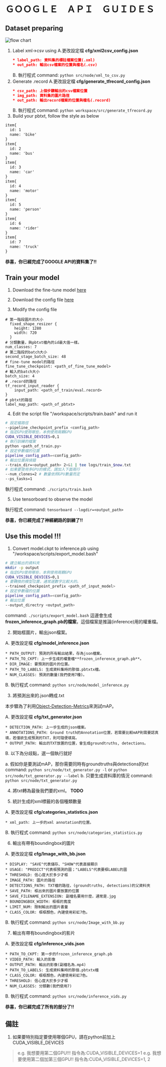 # ＧＯＯＧＬＥ　ＡＰＩ　ＧＵＩＤＥＳ

## Dataset preparing

![flow chart](https://chtseng.files.wordpress.com/2019/02/6340_ynevl46ceg.png?w=760&zoom=2)

1. Label xml->csv using 
    A.更改設定檔 **cfg/xml2csv_config.json**
      ```json
      * label_path: 資料集的標註檔案位置(.xml)
      * out_path: 輸出csv檔案的位置與檔名(.csv)
      ```
    B. 執行程式 command: `python src/node/xml_to_csv.py`
2. Generate .record
    A.更改設定檔 **cfg/generate_tfrecord_config.json**
      ```json
      * csv_path: 上個步驟輸出的csv檔案位置
      * img_path: 資料集的圖片路徑
      * out_path: 輸出record檔案的位置與檔名(.record)
      ```
    B. 執行程式 command: `python workspace/src/generate_tfrecord.py`
3. Build your pbtxt, follow the style as below
```txt {.numberLines}
item{
  id: 1
  name: 'bike'
}
item{
  id: 2
  name: 'bus'
}
item{
  id: 3
  name: 'car'
}
item{
  id: 4
  name: 'motor'
}
item{
  id: 5
  name: 'person'
}
item{
  id: 6
  name: 'rider'
}
item{
  id: 7
  name: 'truck'
}
```
**恭喜，你已經完成了GOOGLE API的資料集了!!**

## Train your model

1. Download the fine-tune model [here](https://github.com/tensorflow/models/blob/master/research/object_detection/g3doc/detection_model_zoo.md)

2. Download the config file [here](https://github.com/tensorflow/models/tree/master/research/object_detection/samples/configs)

3. Modify the config file
```text
# 第一階段圖片的大小
  fixed_shape_resizer {
    height: 1280
    width: 720
  }
# 分類數量，與pbtxt檔內的id最大值一樣。
num_classes: 7
# 第二階段的batch大小
second_stage_batch_size: 48
# fine-tune model的路徑
fine_tune_checkpoint: <path_of_fine_tune_model>
# 輸入的batch大小
batch_size: 4
# .record的路徑
tf_record_input_reader {
    input_path: <path_of_train/eval.record>
}
# pbtxt的路徑
label_map_path: <path_of_pbtxt>
```

4. Edit the script file "/workspace/scripts/train.bash" and run it

```bash
# 設定檔路徑
--pipeline_checkpoint_prefix <config_path>
# 指定GPU使用哪些，本例使用兩顆GPU
CUDA_VISIBLE_DEVICES=0,1
# 執行訓練的檔案
python <path_of_train.py>
# 設定參數檔的位置
pipeline_config_path=<config_path>
# 輸出位置與偵錯
--train_dir=<output_path> 2>&1 | tee logs/train_$now.txt
# 如果要使用多GPU的模式，請加入下面兩行
--num_clones=2 # 數量依照GPU數量而定
--ps_tasks=1
```
執行程式 command: `./scripts/train.bash`

5. Use tensorboard to observe the model

執行程式 command: `tensorboard --logdir=<output_path>`

**恭喜，你已經完成了神經網路的訓練了!!**

## Use this model !!!

1. Convert model.ckpt to inference.pb using "/workspace/scripts/export_model.bash"
```bash
# 建立輸出的資料夾
mkdir -p output
# 指定GPU使用哪些，本例使用兩顆GPU
CUDA_VISIBLE_DEVICES=0,1
# 要轉換的模型位置，通常選數字比較大的。
--trained_checkpoint_prefix <path_of_input_model>
# 設定參數檔的位置
pipeline_config_path=<config_path>
# 輸出位置
--output_directry <output_path>
```

command: `./scripts/export_model.bash`
這邊會生成**frozen_inference_graph.pb的檔案**，這個檔案是推論(inference)用的權重檔。

2. 開始框圖片，輸出json檔案。

  A. 更改設定檔 **cfg/model_inference.json**

    * PATH_OUTPUT: 預測的所有輸出結果，存為json檔案。
    * PATH_TO_CKPT: 上一步生成的權重檔**frozen_inference_graph.pb**。
    * DIR_IMAGE: 要預測的圖片的位置。
    * PATH_TO_LABELS: 生成資料集時的那個.pbtxtx檔。
    * NUM_CLASSES: 預測的數量(我們使用7種)。

  B. 執行程式 command: `python src/node/model_inference.py`

3. 將預測出來的.json轉成.txt
  
  本步驟為了利用[Object-Detection-Metrics](https://github.com/rafaelpadilla/Object-Detection-Metrics)來測試mAP。

  A. 更改設定檔 **cfg/txt_generator.json**

    * DETECTION_PATH: 上一步生成的json檔案。
    * ANNOTATIONS_PATH: Ground truth的Annotation位置，若需要比較mAP則需要認真填，若僅欲生成預測的TXT，則可隨便填寫。
    * OUTPUT_PATH: 輸出的TXT放置的位置，會生成groundtruths, detections。

  B. 以下為分歧點，選一個執行就好
  
  a. 假如你是要測試mAP，那你需要同時有groundtruths與detections的txt
    command: 
      `python src/node/txt_generator.py -l` 
      or
      `python src/node/txt_generator.py --label`
  b. 只要生成資料庫的情況
    command:  `python src/node/txt_generator.py`

4. 將txt轉為最後我們要的xml。
  **TODO**

5. 統計生成的xml標籤的各個種類數量

  A. 更改設定檔 **cfg/categories_statistics.json**
  
    * xml_path: 上一步的xml annotation的位置。
  B. 執行程式 command: `python src/node/categories_statistics.py`
  
6. 輸出有帶有boundingbox的圖片

  A. 更改設定檔 **cfg/Image_with_bb.json**

    * DISPLAY: "SAVE"代表儲存、"SHOW"代表直接顯示
    * USAGE: "PREDICT"代表框預測的圖；"LABELS"代表要框LABEL的圖
    * THRESHOLD: 信心度大於多少才框
    * IMAGE_PATH: 圖片的路徑
    * DETECTIONS_PATH: TXT檔的路徑，(groundtruths, detections)的父資料夾
    * SAVE_PATH: 框出來的圖片要放置的位置
    * SAVE_FILENAME_EXTENSION: 副檔名要用什麼，通常是.jpg
    * BOUNDINGBOX_WIDTH: 框框的寬度
    * LIMIT_NUM: 限制輸出的圖片書量
    * CLASS_COLOR: 框框顏色，內建使用彩虹7色。
  B. 執行程式 command: `python src/node/Image_with_bb.py`

7. 輸出有帶有boundingbox的影片

  A. 更改設定檔 **cfg/inference_vids.json**

    * PATH_TO_CKPT: 第一步的frozen_inference_graph.pb
    * VIDEO_PATH: 輸入的影像
    * OUTPUT_PATH: 輸出的影像(副檔名為.mp4)
    * PATH_TO_LABELS: 生成資料集時的那個.pbtxtx檔
    * CLASS_COLOR: 框框顏色，內建使用彩虹7色。
    * THRESHOLD: 信心度大於多少才框
    * NUM_CLASSES: 分類數(我們使用7)

  B. 執行程式 command: `python src/node/inference_vids.py`

**恭喜，你已經完成了所有的部分了!!**

## 備註

1. 如果要特別指定要使用哪個GPU，請在python前加上CUDA_VISIBLE_DEVICES
  > e.g. 我想要用第二個GPU!!!  指令為:CUDA_VISIBLE_DEVICES=1
  > e.g. 我想要使用第二個加第三個GPU!! 指令為:CUDA_VISIBLE_DEVICES=1, 2
